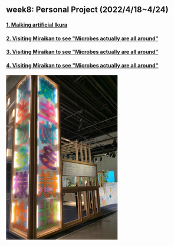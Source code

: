 ## week8: Personal Project (2022/4/18~4/24)

####  [1. Maiking artificial Ikura](1/1.md)

####  [2. Visiting Miraikan to see "Microbes actually are all around"](2/2.md)

####  [3. Visiting Miraikan to see "Microbes actually are all around"](3/3.md)

####  [4. Visiting Miraikan to see "Microbes actually are all around"](4/4.md)


<img width="60%" alt="img" src="images/IMG_4004.jpeg">